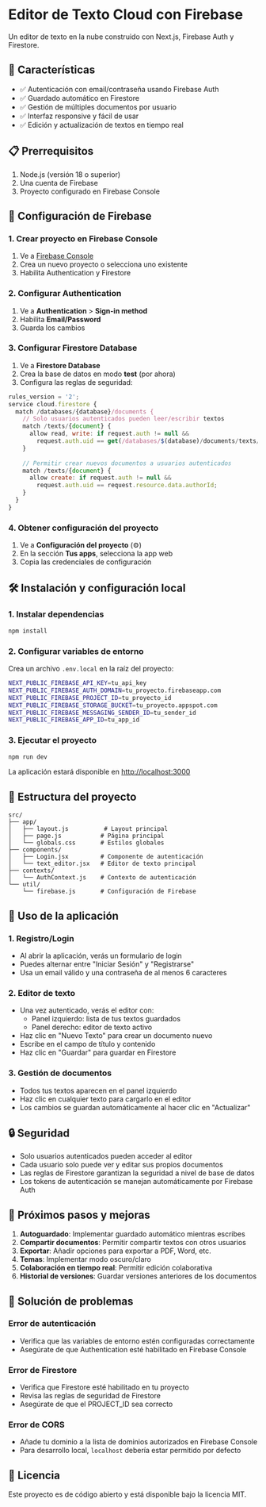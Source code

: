 # Editor de Texto Cloud con Firebase

Un editor de texto en la nube construido con Next.js, Firebase Auth y Firestore.

## 🚀 Características

- ✅ Autenticación con email/contraseña usando Firebase Auth
- ✅ Guardado automático en Firestore
- ✅ Gestión de múltiples documentos por usuario
- ✅ Interfaz responsive y fácil de usar
- ✅ Edición y actualización de textos en tiempo real

## 📋 Prerrequisitos

1. Node.js (versión 18 o superior)
2. Una cuenta de Firebase
3. Proyecto configurado en Firebase Console

## 🔧 Configuración de Firebase

### 1. Crear proyecto en Firebase Console

1. Ve a [Firebase Console](https://console.firebase.google.com/)
2. Crea un nuevo proyecto o selecciona uno existente
3. Habilita Authentication y Firestore

### 2. Configurar Authentication

1. Ve a **Authentication** > **Sign-in method**
2. Habilita **Email/Password**
3. Guarda los cambios

### 3. Configurar Firestore Database

1. Ve a **Firestore Database**
2. Crea la base de datos en modo **test** (por ahora)
3. Configura las reglas de seguridad:

```javascript
rules_version = '2';
service cloud.firestore {
  match /databases/{database}/documents {
    // Solo usuarios autenticados pueden leer/escribir textos
    match /texts/{document} {
      allow read, write: if request.auth != null && 
        request.auth.uid == get(/databases/$(database)/documents/texts/$(document)).data.authorId;
    }
    
    // Permitir crear nuevos documentos a usuarios autenticados
    match /texts/{document} {
      allow create: if request.auth != null && 
        request.auth.uid == request.resource.data.authorId;
    }
  }
}
```

### 4. Obtener configuración del proyecto

1. Ve a **Configuración del proyecto** (⚙️)
2. En la sección **Tus apps**, selecciona la app web
3. Copia las credenciales de configuración

## 🛠️ Instalación y configuración local

### 1. Instalar dependencias

```bash
npm install
```

### 2. Configurar variables de entorno

Crea un archivo `.env.local` en la raíz del proyecto:

```bash
NEXT_PUBLIC_FIREBASE_API_KEY=tu_api_key
NEXT_PUBLIC_FIREBASE_AUTH_DOMAIN=tu_proyecto.firebaseapp.com
NEXT_PUBLIC_FIREBASE_PROJECT_ID=tu_proyecto_id
NEXT_PUBLIC_FIREBASE_STORAGE_BUCKET=tu_proyecto.appspot.com
NEXT_PUBLIC_FIREBASE_MESSAGING_SENDER_ID=tu_sender_id
NEXT_PUBLIC_FIREBASE_APP_ID=tu_app_id
```

### 3. Ejecutar el proyecto

```bash
npm run dev
```

La aplicación estará disponible en [http://localhost:3000](http://localhost:3000)

## 📁 Estructura del proyecto

```
src/
├── app/
│   ├── layout.js          # Layout principal
│   ├── page.js           # Página principal
│   └── globals.css       # Estilos globales
├── components/
│   ├── Login.jsx         # Componente de autenticación
│   └── text_editor.jsx   # Editor de texto principal
├── contexts/
│   └── AuthContext.js    # Contexto de autenticación
└── util/
    └── firebase.js       # Configuración de Firebase
```

## 🎯 Uso de la aplicación

### 1. Registro/Login
- Al abrir la aplicación, verás un formulario de login
- Puedes alternar entre "Iniciar Sesión" y "Registrarse"
- Usa un email válido y una contraseña de al menos 6 caracteres

### 2. Editor de texto
- Una vez autenticado, verás el editor con:
  - Panel izquierdo: lista de tus textos guardados
  - Panel derecho: editor de texto activo
- Haz clic en "Nuevo Texto" para crear un documento nuevo
- Escribe en el campo de título y contenido
- Haz clic en "Guardar" para guardar en Firestore

### 3. Gestión de documentos
- Todos tus textos aparecen en el panel izquierdo
- Haz clic en cualquier texto para cargarlo en el editor
- Los cambios se guardan automáticamente al hacer clic en "Actualizar"

## 🔒 Seguridad

- Solo usuarios autenticados pueden acceder al editor
- Cada usuario solo puede ver y editar sus propios documentos
- Las reglas de Firestore garantizan la seguridad a nivel de base de datos
- Los tokens de autenticación se manejan automáticamente por Firebase Auth

## 🚀 Próximos pasos y mejoras

1. **Autoguardado**: Implementar guardado automático mientras escribes
2. **Compartir documentos**: Permitir compartir textos con otros usuarios
3. **Exportar**: Añadir opciones para exportar a PDF, Word, etc.
4. **Temas**: Implementar modo oscuro/claro
5. **Colaboración en tiempo real**: Permitir edición colaborativa
6. **Historial de versiones**: Guardar versiones anteriores de los documentos

## 🐛 Solución de problemas

### Error de autenticación
- Verifica que las variables de entorno estén configuradas correctamente
- Asegúrate de que Authentication esté habilitado en Firebase Console

### Error de Firestore
- Verifica que Firestore esté habilitado en tu proyecto
- Revisa las reglas de seguridad de Firestore
- Asegúrate de que el PROJECT_ID sea correcto

### Error de CORS
- Añade tu dominio a la lista de dominios autorizados en Firebase Console
- Para desarrollo local, `localhost` debería estar permitido por defecto

## 📝 Licencia

Este proyecto es de código abierto y está disponible bajo la licencia MIT.
